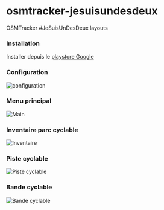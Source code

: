 # osmtracker-jesuisundesdeux
OSMTracker #JeSuisUnDesDeux layouts

### Installation

Installer depuis le [playstore Google](https://play.google.com/store/apps/details?id=me.guillaumin.android.osmtracker)

### Configuration

![configuration](https://raw.githubusercontent.com/jesuisundesdeux/osmtracker-jesuisundesdeux/master/doc/config.png)

### Menu principal

![Main](https://raw.githubusercontent.com/jesuisundesdeux/osmtracker-jesuisundesdeux/master/doc/main.png)

### Inventaire parc cyclable

![Inventaire](https://raw.githubusercontent.com/jesuisundesdeux/osmtracker-jesuisundesdeux/master/doc/inventaire.png)

### Piste cyclable

![Piste cyclable](https://raw.githubusercontent.com/jesuisundesdeux/osmtracker-jesuisundesdeux/master/doc/piste_cyclable.png)

### Bande cyclable

![Bande cyclable](https://raw.githubusercontent.com/jesuisundesdeux/osmtracker-jesuisundesdeux/master/doc/bande_cyclable.png)
